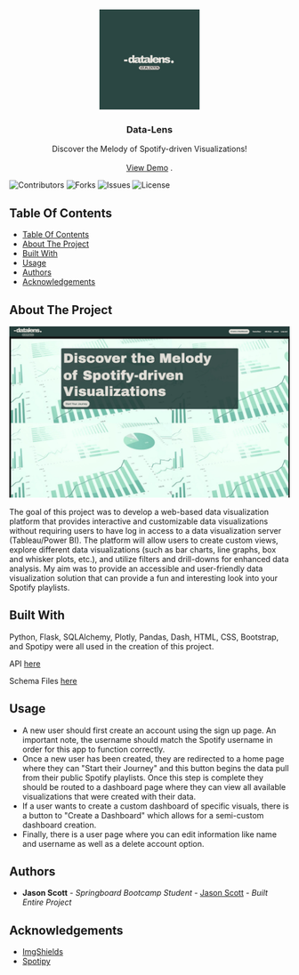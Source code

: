 <br/>
<p align="center">
  <a href="https://github.com/jasonscotch/Data-Lens">
    <img src="static/images/dt.png" alt="Logo" width="180" height="180">
  </a>

  <h3 align="center">Data-Lens</h3>

  <p align="center">
    Discover the Melody of Spotify-driven Visualizations!
    <br/>
    <br/>
    <a href="https://data-lens.onrender.com/">View Demo</a>
    .
  </p>
</p>

![Contributors](https://img.shields.io/github/contributors/jasonscotch/Data-Lens?color=dark-green) ![Forks](https://img.shields.io/github/forks/jasonscotch/Data-Lens?style=social) ![Issues](https://img.shields.io/github/issues/jasonscotch/Data-Lens) ![License](https://img.shields.io/github/license/jasonscotch/Data-Lens) 

## Table Of Contents

- [Table Of Contents](#table-of-contents)
- [About The Project](#about-the-project)
- [Built With](#built-with)
- [Usage](#usage)
- [Authors](#authors)
- [Acknowledgements](#acknowledgements)

## About The Project

![Screen Shot](static/images/showcase.jpg)

The goal of this project was to develop a web-based data visualization platform that provides interactive and customizable data visualizations without requiring users to have log in access to a data visualization server (Tableau/Power BI). The platform will allow users to create custom views, explore different data visualizations (such as bar charts, line graphs, box and whisker plots, etc.), and utilize filters and drill-downs for enhanced data analysis. My aim was to provide an accessible and user-friendly data visualization solution that can provide a fun and interesting look into your Spotify playlists.

## Built With

Python, Flask, SQLAlchemy, Plotly, Pandas, Dash, HTML, CSS, Bootstrap, and Spotipy were all used in the creation of this project. 

API [here](https://api.spotify.com/v1)

Schema Files [here](https://dbdiagram.io/d/645d8cebdca9fb07c4f0f1e8)

## Usage

* A new user should first create an account using the sign up page. An important note, the username should match the Spotify username in order for this app to function correctly. 
* Once a new user has been created, they are redirected to a home page where they can "Start their Journey" and this button begins the data pull from their public Spotify playlists. Once this step is complete they should be routed to a dashboard page where they can view all available visualizations that were created with their data. 
* If a user wants to create a custom dashboard of specific visuals, there is a button to "Create a Dashboard" which allows for a semi-custom dashboard creation. 
* Finally, there is a user page where you can edit information like name and username as well as a delete account option. 

## Authors

* **Jason Scott** - *Springboard Bootcamp Student* - [Jason Scott](https://github.com/jasonscotch) - *Built Entire Project*

## Acknowledgements

* [ImgShields](https://shields.io/)
* [Spotipy](https://spotipy.readthedocs.io/en/2.22.1/#)
